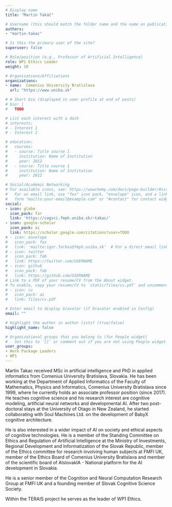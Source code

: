 ```yaml
---
# Display name
title: "Martin Takáč"

# Username (this should match the folder name and the name on publications)
authors:
- "martin-takac"

# Is this the primary user of the site?
superuser: false

# Role/position (e.g., Professor of Artificial Intelligence)
role: WP1 Ethics Leader
weight: 10

# Organizations/Affiliations
organizations:
- name:  Comenius University Bratislava
  url: "https://www.uniba.sk"

# # Short bio (displayed in user profile at end of posts)
# bio: |
#   TODO

# List each interest with a dash
# interests:
# - Interest 1
# - Interest 2

# education:
#   courses:
#   - course: Title course 1
#     institution: Name of Institution
#     year: 2012
#   - course: Title course 1
#     institution: Name of Institution
#     year: 2012

# Social/Academic Networking
# For available icons, see: https://wowchemy.com/docs/page-builder/#icons
#   For an email link, use "fas" icon pack, "envelope" icon, and a link in the
#   form "mailto:your-email@example.com" or "#contact" for contact widget.
social:
- icon: globe
  icon_pack: far
  link: 'https://cogsci.fmph.uniba.sk/~takac/'
- icon: google-scholar
  icon_pack: ai
  link: https://scholar.google.com/citations?user=TODO
# - icon: envelope
#   icon_pack: fas
#   link: 'mailto:igor.farkas@fmph.uniba.sk'  # For a direct email link, use "mailto:test@example.org".
# - icon: twitter
#   icon_pack: fab
#   link: https://twitter.com/USERNAME
# - icon: github
#   icon_pack: fab
#   link: https://github.com/USERNAME
# Link to a PDF of your resume/CV from the About widget.
# To enable, copy your resume/CV to `static/files/cv.pdf` and uncomment the lines below.
# - icon: cv
#   icon_pack: ai
#   link: files/cv.pdf

# Enter email to display Gravatar (if Gravatar enabled in Config)
email: ""

# Highlight the author in author lists? (true/false)
highlight_name: false

# Organizational groups that you belong to (for People widget)
#   Set this to `[]` or comment out if you are not using People widget.
user_groups:
- Work Package Leaders
- WP1
---
```

Martin Takac received MSc in artificial intelligence and PhD in applied informatics from Comenius University Bratislava, Slovakia. He has been working at the Department of Applied Informatics of the Faculty of Mathematics, Physics and Informatics, Comenius University Bratislava since 1999, where he currently holds an associate professor position (since 2017). He teaches cognitive science and his research interest are cognitive modeling, artificial neural networks and developmental AI. After two post-doctoral stays at the University of Otago in New Zealand, he started collaborating with Soul Machines Ltd. on the development of BabyX cognitive architecture.

He is also interested in a wider impact of AI on society and ethical aspects of cognitive technologies. He is a member of the Standing Committee on Ethics and Regulation of Artificial Intelligence at the Ministry of Investments, Regional Development and Informatization of the Slovak Republic, member of the Ethics committee for research involving human subjects at FMFI UK, member of the Ethics Board of Comenius University Bratislava and member of the scientific board of AIslovakIA - National platform for the AI development in Slovakia.

He is a senior member of the Cognition and Neural Computation Research Group at FMFI UK and a founding member of Slovak Cognitive Science Society.

Within the TERAIS project he serves as the leader of WP1 Ethics.